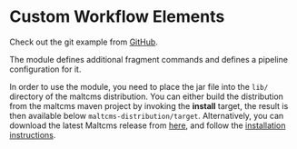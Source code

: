 <h1>Custom Workflow Elements</h1>

Check out the git example from [GitHub](https://github.com/nilshoffmann/maltcms-extension-module.git).

The module defines additional fragment commands and defines a pipeline configuration for it.

In order to use the module, you need to place the jar file into the `lib/` directory of the maltcms 
distribution. You can either build the distribution from the maltcms maven project by invoking the __install__ target, the result is then available below `maltcms-distribution/target`. Alternatively, 
you can download the latest Maltcms release from [here](http://sourceforge.net/projects/maltcms/files/maltcms/), and follow the [installation instructions](../../gettingStarted.html).

